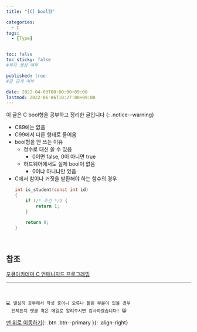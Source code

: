 ```yaml
---
title: "[C] bool형" 

categories:
  - C
tags:
  - [Type]


toc: false
toc_sticky: false
#목차 생성 여부

published: true
#글 공개 여부

date: 2022-04-03T00:00:00+09:00
lastmod: 2022-06-06T10:27:00+09:00
---
```


이 글은 C bool형을 공부하고 정리한 글입니다
{: .notice--warning}

- C89에는 없음
- C99에서 다른 형태로 들어옴
- bool형을 안 쓰는 이유
  - 정수로 대신 쓸 수 있음
    - 0이면 false, 0이 아니면 true
  - 하드웨어에서도 실제 bool이 없음
    - 0이냐 아니냐만 있음
- C에서 참이나 거짓을 받환해야 하는 함수의 경우
  ```c
  int is_student(const int id)
  {
      if (/* 조건 */) {
          return 1;
      }

      return 0;
  }
  ```

<br>

## 참조
[포큐아카데미 C 언매니지드 프로그래밍](https://pocu-ko.teachable.com/p/comp2200)

***
<br>

    💻 열심히 공부해서 작성 중이니 오류나 틀린 부분이 있을 경우 
      언제든지 댓글 혹은 메일로 알려주시면 감사하겠습니다! 😸

[맨 위로 이동하기](#){: .btn .btn--primary }{: .align-right}